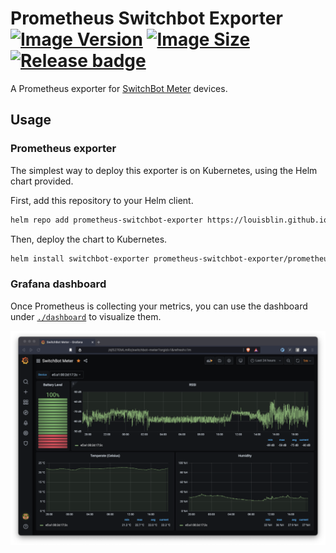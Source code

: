 # Prometheus Switchbot Exporter [![Image Version]][DockerHub] [![Image Size]][DockerHub] [![Release badge]][Release status]

A Prometheus exporter for [SwitchBot Meter] devices.

## Usage

### Prometheus exporter

The simplest way to deploy this exporter is on Kubernetes, using the Helm chart
provided.

First, add this repository to your Helm client.
```sh
helm repo add prometheus-switchbot-exporter https://louisblin.github.io/prometheus-switchbot-exporter
```

Then, deploy the chart to Kubernetes.
```sh
helm install switchbot-exporter prometheus-switchbot-exporter/prometheus-switchbot-exporter
```

### Grafana dashboard

Once Prometheus is collecting your metrics, you can use the dashboard under
[`./dashboard`](./dashboard/grafana.json) to visualize them.

![](./dashboard/grafana.png)


[DockerHub]: https://hub.docker.com/r/louisleblin/prometheus-switchbot-exporter/tags
[Image Size]: https://img.shields.io/docker/image-size/louisleblin/prometheus-switchbot-exporter?sort=date
[Image Version]: https://img.shields.io/docker/v/louisleblin/prometheus-switchbot-exporter?sort=date
[Release badge]: https://github.com/louisblin/prometheus-switchbot-exporter/actions/workflows/release.yaml/badge.svg
[Release status]: https://github.com/louisblin/prometheus-switchbot-exporter/actions/workflows/release.yaml
[SwitchBot Meter]: https://www.switch-bot.com/products/switchbot-meter